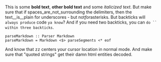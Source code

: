 This is some **bold text**, __other bold text__ and some _italicized text_.
But make sure that if spaces_are_not_surrounding the delimiters, then
the text__is__plain for underscores - but not*for*asterisks. But backticks
will `always produce` code ``ya know``? And if you need two backticks,
you can ```do `` within three backticks```.

    parseMarkdown :: Parser Markdown
    parseMarkdown = Markdown <$> parseSegments <* eof

And know that <kbd>z</kbd><kbd>z</kbd> centers your cursor location in normal mode.
And make sure that &quot;quoted strings&quot; get their damn html entities decoded.
